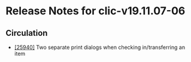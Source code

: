 
# Release Notes for clic-v19.11.07-06

## Circulation

- [[25940]](http://bugs.koha-community.org/bugzilla3/show_bug.cgi?id=25940) Two separate print dialogs when checking in/transferring an item



